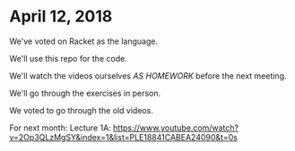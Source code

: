# April 12, 2018

We've voted on Racket as the language.

We'll use this repo for the code.

We'll watch the videos ourselves *AS HOMEWORK* before the next meeting.

We'll go through the exercises in person.

We voted to go through the old videos.

For next month:
Lecture 1A:
https://www.youtube.com/watch?v=2Op3QLzMgSY&index=1&list=PLE18841CABEA24090&t=0s
